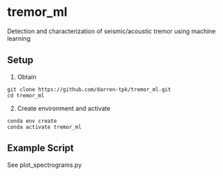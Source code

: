 # tremor_ml
Detection and characterization of seismic/acoustic tremor using machine learning

Setup
----------

1. Obtain

```
git clone https://github.com/darren-tpk/tremor_ml.git
cd tremor_ml
```

2. Create environment and activate

```
conda env create
conda activate tremor_ml
```

Example Script
-------

See plot_spectrograms.py
